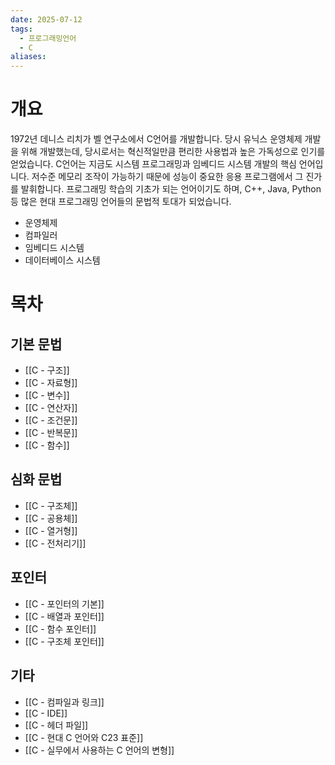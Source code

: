 ```yaml
---
date: 2025-07-12
tags:
  - 프로그래밍언어
  - C
aliases:
---
```

# 개요

1972년 데니스 리치가 벨 연구소에서 C언어를 개발합니다. 당시 유닉스 운영체제 개발을 위해 개발했는데, 당시로서는 혁신적일만큼 편리한 사용법과 높은 가독성으로 인기를 얻었습니다. C언어는 지금도 시스템 프로그래밍과 임베디드 시스템 개발의 핵심 언어입니다. 저수준 메모리 조작이 가능하기 때문에 성능이 중요한 응용 프로그램에서 그 진가를 발휘합니다. 프로그래밍 학습의 기초가 되는 언어이기도 하며, C++, Java, Python 등 많은 현대 프로그래밍 언어들의 문법적 토대가 되었습니다.

- 운영체제
- 컴파일러
- 임베디드 시스템
- 데이터베이스 시스템
# 목차
## 기본 문법

- [[C - 구조]]
- [[C - 자료형]]
- [[C - 변수]]
- [[C - 연산자]]
- [[C - 조건문]]
- [[C - 반복문]]
- [[C - 함수]]

## 심화 문법

- [[C - 구조체]]
- [[C - 공용체]]
- [[C - 열거형]]
- [[C - 전처리기]]

## 포인터

- [[C - 포인터의 기본]]
- [[C - 배열과 포인터]]
- [[C - 함수 포인터]]
- [[C - 구조체 포인터]]

## 기타

- [[C - 컴파일과 링크]]
- [[C - IDE]]
- [[C - 헤더 파일]]
- [[C - 현대 C 언어와 C23 표준]]
- [[C - 실무에서 사용하는 C 언어의 변형]]